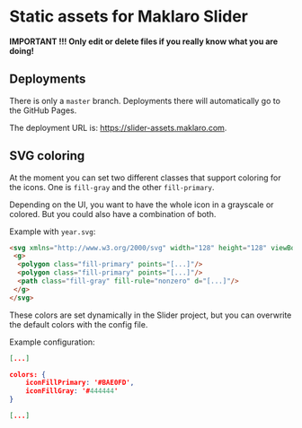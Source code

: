 # Static assets for Maklaro Slider

**IMPORTANT !!! Only edit or delete files if you really know what you are doing!**

## Deployments

There is only a `master` branch. Deployments there will automatically go to the GitHub Pages.

The deployment URL is: https://slider-assets.maklaro.com.

## SVG coloring

At the moment you can set two different classes that support coloring for the icons. One is `fill-gray` and the other `fill-primary`.

Depending on the UI, you want to have the whole icon in a grayscale or colored. But you could also have a combination of both.

Example with `year.svg`:

```html
<svg xmlns="http://www.w3.org/2000/svg" width="128" height="128" viewBox="0 0 128 128">
 <g>
  <polygon class="fill-primary" points="[...]"/>
  <polygon class="fill-primary" points="[...]"/>
  <path class="fill-gray" fill-rule="nonzero" d="[...]"/>
 </g>
</svg>
```

These colors are set dynamically in the Slider project, but you can overwrite the default colors with the config file.

Example configuration:

```json
[...]

colors: {
    iconFillPrimary: '#BAE0FD',
    iconFillGray: '#444444'
}

[...]
```
